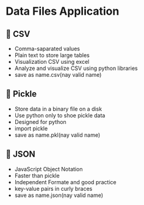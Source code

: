 # Data Files Application

## 🔭 CSV
-   Comma-saparated values
-   Plain text to store large tables
-   Visualization CSV using excel
-   Analyze and visualize CSV using python libraries
-   save as name.csv(nay valid name)

## 🌱 Pickle
-   Store data in a binary file on a disk
-   Use python only to shoe pickle data
-   Designed for python
-   import pickle
-   save as name.pkl(nay valid name)

## 💬 JSON
-   JavaScript Object Notation
-   Faster than pickle
-   Independent Formate and good practice
-   key-value pairs in curly braces
-   save as name.json(nay valid name)
